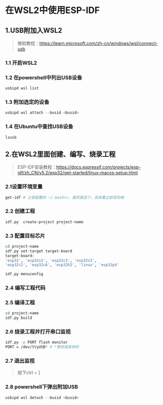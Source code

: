 # 在WSL2中使用ESP-IDF

## 1.USB附加入WSL2
>
>微软教程：<https://learn.microsoft.com/zh-cn/windows/wsl/connect-usb>
>
### 1.1 开启WSL2

### 1.2 在powershell中列出USB设备  

```PowerShell
usbipd wsl list
```

### 1.3 附加选定的设备

```PowerShell
usbipd wsl attach --busid <busid>
```

### 1.4 在Ubuntu中查找USB设备

```bash
lsusb
```

## 2.在WSL2里面创建、编写、烧录工程
>
> ESP-IDF安装教程：<https://docs.espressif.com/projects/esp-idf/zh_CN/v5.2/esp32/get-started/linux-macos-setup.html>
>

### 2.1设置环境变量

```bash
get-idf # 之前配置的 ~/.bashrc，我的是这个，具体看之前写的啥
```

### 2.2 创建工程

```bash
idf.py  create-project project-name
```

### 2.3 配置目标芯片

```bash
cd project-name
idf.py set-target target-board
target-board:
'esp32', 'esp32s2', 'esp32c3', 'esp32s3',
'esp32c2', 'esp32c6', 'esp32h2', 'linux', 'esp32p4'

idf.py menuconfig
```

### 2.4 编写工程代码

### 2.5 编译工程

```bash
cd project-name
idf.py build
```

### 2.6 烧录工程并打开串口监视

```bash
idf.py -p PORT flash monitor
PORT = /dev/ttyUSB* # *更改成具体的
```

### 2.7 退出监视
>
>按下ctrl + ]

### 2.8 powershell下弹出附加USB

```PowerShell
usbipd wsl detach --busid <busid>
```
